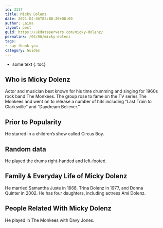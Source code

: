 ```yaml
---
id: 3117
title: Micky Dolenz
date: 2021-04-06T03:00:20+00:00
author: Laima
layout: post
guid: https://ukdataservers.com/micky-dolenz/
permalink: /04/06/micky-dolenz
tags:
- say thank you
category: Guides
---
```


* some text
{: toc}


## Who is Micky Dolenz
                  
                  
                  
Actor and musician best known for his time drumming and singing for 1960s rock band The Monkees. The group rose to fame on the TV series The Monkees and went on to release a number of hits including &#8220;Last Train to Clarksville&#8221; and &#8220;Daydream Believer.&#8221;
                  
              
            
              
            
                
                
                
## Prior to Popularity
                  
                  
                  
He starred in a children&#8217;s show called Circus Boy.
                  
              
            
              
            
                
                
                
## Random data
                  
                  
                  
He played the drums right-handed and left-footed.
                  
              
            
              
            
                
                
                
## Family & Everyday Life of Micky Dolenz
                  
                  
                  
He married Samantha Juste in 1968, Trina Dolenz in 1977, and Donna Quinter in 2002. He has four daughters, including actress Ami Dolenz.
                  
              
            
              
            
                
                
                
## People Related With Micky Dolenz
                  
                  
                  
He played in The Monkees with Davy Jones.
                  
              
            
              
            
                
              
            
              
              
            
            
              
            
          
          
          